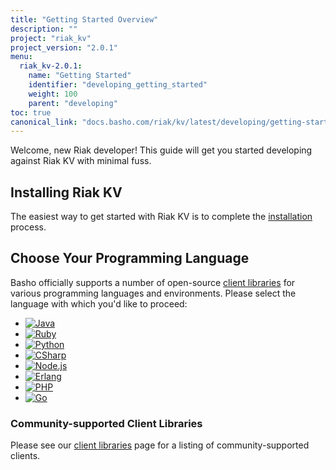 ```yaml
---
title: "Getting Started Overview"
description: ""
project: "riak_kv"
project_version: "2.0.1"
menu:
  riak_kv-2.0.1:
    name: "Getting Started"
    identifier: "developing_getting_started"
    weight: 100
    parent: "developing"
toc: true
canonical_link: "docs.basho.com/riak/kv/latest/developing/getting-started.md"
---
```


[install index]: /riak/kv/2.0.1/setup/installing
[dev client libraries]: /riak/kv/2.0.1/developing/client-libraries

Welcome, new Riak developer! This guide will get you started developing
against Riak KV with minimal fuss.

## Installing Riak KV

The easiest way to get started with Riak KV is to complete the
[installation][install index] process.

## Choose Your Programming Language

Basho officially supports a number of open-source [client libraries][dev client libraries]
for various programming languages and environments. Please select the
language with which you'd like to proceed:

<ul class="planguages">
<li><a href="developing/getting-started/java/"><img src="/images/plangs/java.jpg" alt="Java"></a></li>
<li><a href="developing/getting-started/ruby/"><img src="/images/plangs/ruby.jpg" alt="Ruby"></a></li>
<li><a href="developing/getting-started/python/"><img src="/images/plangs/python.png" alt="Python"></a></li>
<li><a href="developing/getting-started/csharp/"><img src="/images/plangs/csharp.png" alt="CSharp"></a></li>
<li><a href="developing/getting-started/nodejs/"><img src="/images/plangs/nodejs.png" alt="Node.js"></a></li>
<li><a href="developing/getting-started/erlang/"><img src="/images/plangs/erlang.jpg" alt="Erlang"></a></li>
<li><a href="developing/getting-started/php/"><img src="/images/plangs/php.png" alt="PHP"></a></li>
<li><a href="developing/getting-started/golang/"><img src="/images/plangs/golang.png" alt="Go"></a></li>
</ul>

### Community-supported Client Libraries

Please see our [client libraries][dev client libraries] page for a listing of
community-supported clients.
